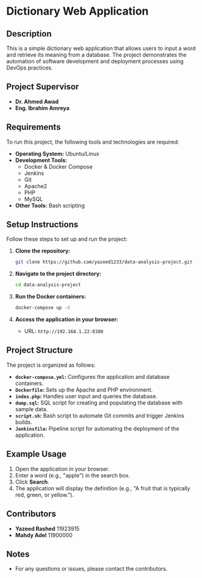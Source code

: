 # Dictionary Web Application

## Description
This is a simple dictionary web application that allows users to input a word and retrieve its meaning from a database. The project demonstrates the automation of software development and deployment processes using DevOps practices. 

## Project Supervisor
- **Dr. Ahmed Awad**
- **Eng. Ibrahim Amreya**

## Requirements
To run this project, the following tools and technologies are required:
- **Operating System:** Ubuntu/Linux
- **Development Tools:**
  - Docker & Docker Compose
  - Jenkins
  - Git
  - Apache2
  - PHP
  - MySQL
- **Other Tools:** Bash scripting

## Setup Instructions
Follow these steps to set up and run the project:

1. **Clone the repository:**
   ```bash
   git clone https://github.com/yazeed1233/data-analysis-project.git
   ```

2. **Navigate to the project directory:**
   ```bash
   cd data-analysis-project
   ```

3. **Run the Docker containers:**
   ```bash
   docker-compose up -d
   ```

4. **Access the application in your browser:**
   - URL: `http://192.168.1.22:8380`

## Project Structure
The project is organized as follows:

- **`docker-compose.yml`:** Configures the application and database containers.
- **`Dockerfile`:** Sets up the Apache and PHP environment.
- **`index.php`:** Handles user input and queries the database.
- **`dump.sql`:** SQL script for creating and populating the database with sample data.
- **`script.sh`:** Bash script to automate Git commits and trigger Jenkins builds.
- **`Jenkinsfile`:** Pipeline script for automating the deployment of the application.

## Example Usage
1. Open the application in your browser.
2. Enter a word (e.g., "apple") in the search box.
3. Click **Search**.
4. The application will display the definition (e.g., "A fruit that is typically red, green, or yellow.").

## Contributors
- **Yazeed Rashed** 11923915
- **Mahdy Adel**   11900000

## Notes
- For any questions or issues, please contact the contributors.

